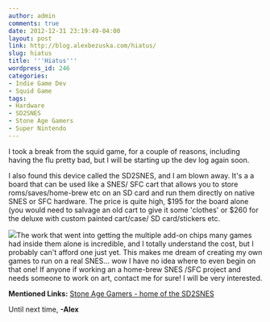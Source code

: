 ```yaml
---
author: admin
comments: true
date: 2012-12-31 23:19:49-04:00
layout: post
link: http://blog.alexbezuska.com/hiatus/
slug: hiatus
title: '''Hiatus'''
wordpress_id: 246
categories:
- Indie Game Dev
- Squid Game
tags:
- Hardware
- SD2SNES
- Stone Age Gamers
- Super Nintendo
---
```


I took a break from the squid game, for a couple of reasons, including having the flu pretty bad, but I will be starting up the dev log again soon.

I also found this device called the SD2SNES, and I am blown away. It's a a board that can be used like a SNES/ SFC cart that allows you to store roms/saves/home-brew etc on an SD card and run them directly on native SNES or SFC hardware. The price is quite high, $195 for the board alone (you would need to salvage an old cart to give it some 'clothes' or $260 for the deluxe with custom painted cart/case/ SD card/stickers etc.

[![](/images/2012/12/SAG004534_front02.2.jpg)](/images/2012/12/SAG004534_front02.2.jpg)The work that went into getting the multiple add-on chips many games had inside them alone is incredible, and I totally understand the cost, but I probably can't afford one just yet. This makes me dream of creating my own games to run on a real SNES... wow I have no idea where to even begin on that one! If anyone if working an a home-brew SNES /SFC project and needs someone to work on art, contact me for sure! I will be very interested.

**Mentioned Links:**
[Stone Age Gamers - home of the SD2SNES](http://stoneagegamer.com/sd2snes_deluxe.aspx)

Until next time,
**-Alex**
